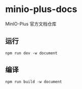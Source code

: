 # minio-plus-docs
MinIO-Plus 官方文档仓库

## 运行

```
npm run dev -w document
```

## 编译

```
npm run build -w document
```
